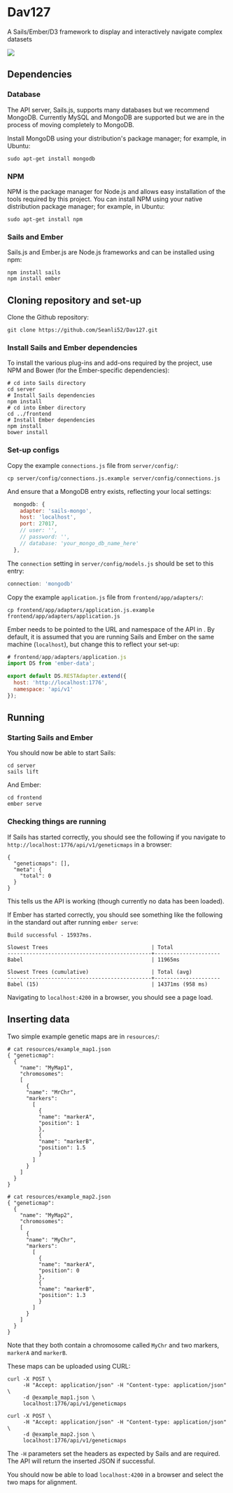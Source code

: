 # Dav127
A Sails/Ember/D3 framework to display and interactively navigate complex datasets

<img
src="https://cloud.githubusercontent.com/assets/20571319/19416034/f1ee92b8-93d0-11e6-94a8-c18018ba40dc.png" align="center">

## Dependencies

### Database

The API server, Sails.js, supports many databases but we recommend MongoDB. Currently MySQL and
MongoDB are supported but we are in the process of moving completely to MongoDB.

Install MongoDB using your distribution's package manager; for example, in Ubuntu:
```
sudo apt-get install mongodb
```

### NPM

NPM is the package manager for Node.js and allows easy installation of the tools required by this
project. You can install NPM using your native distribution package manager; for example, in
Ubuntu:

```
sudo apt-get install npm
```

### Sails and Ember

Sails.js and Ember.js are Node.js frameworks and can be installed using npm:

```
npm install sails
npm install ember
```

## Cloning repository and set-up

Clone the Github repository:

```
git clone https://github.com/Seanli52/Dav127.git
```

### Install Sails and Ember dependencies

To install the various plug-ins and add-ons required by the project, use NPM and Bower (for the
Ember-specific dependencies):

```
# cd into Sails directory
cd server
# Install Sails dependencies
npm install
# cd into Ember directory
cd ../frontend
# Install Ember dependencies
npm install
bower install
```

### Set-up configs

Copy the example `connections.js` file from `server/config/`:

```
cp server/config/connections.js.example server/config/connections.js
```

And ensure that a MongoDB entry exists, reflecting your local settings:

```javascript
  mongodb: {
    adapter: 'sails-mongo',
    host: 'localhost',
    port: 27017,
    // user: '',
    // password: '',
    // database: 'your_mongo_db_name_here'
  },
```
The `connection` setting in `server/config/models.js` should be set to this entry:

```javascript
connection: 'mongodb'
```
Copy the example `application.js` file from `frontend/app/adapters/`:
```
cp frontend/app/adapters/application.js.example frontend/app/adapters/application.js
```
Ember needs to be pointed to the URL and namespace of the API in . By default, it is assumed that you
are running Sails and Ember on the same machine (`localhost`), but change this to reflect your
set-up:

```javascript
# frontend/app/adapters/application.js
import DS from 'ember-data';

export default DS.RESTAdapter.extend({
  host: 'http://localhost:1776',
  namespace: 'api/v1'
});
```
## Running

### Starting Sails and Ember

You should now be able to start Sails:

```
cd server
sails lift
```

And Ember:

```
cd frontend
ember serve
```

### Checking things are running

If Sails has started correctly, you should see the following if you navigate to `http://localhost:1776/api/v1/geneticmaps` in a browser:

```
{
  "geneticmaps": [],
  "meta": {
    "total": 0
  }
}
```
This tells us the API is working (though currently no data has been loaded).

If Ember has started correctly, you should see something like the following in the standard out after running `ember serve`:

```
Build successful - 15937ms.

Slowest Trees                                 | Total
----------------------------------------------+---------------------
Babel                                         | 11965ms

Slowest Trees (cumulative)                    | Total (avg)
----------------------------------------------+---------------------
Babel (15)                                    | 14371ms (958 ms)
```
Navigating to `localhost:4200` in a browser, you should see a page load.

## Inserting data

Two simple example genetic maps are in `resources/`:

```
# cat resources/example_map1.json
{ "geneticmap":
  {
    "name": "MyMap1",
    "chromosomes":
    [
      {
      "name": "MrChr",
      "markers":
        [
          {
          "name": "markerA",
          "position": 1
          },
          {
          "name": "markerB",
          "position": 1.5
          }
        ]
      }
    ]
  }
}

# cat resources/example_map2.json
{ "geneticmap":
  {
    "name": "MyMap2",
    "chromosomes":
    [
      {
      "name": "MyChr",
      "markers":
        [
          {
          "name": "markerA",
          "position": 0
          },
          {
          "name": "markerB",
          "position": 1.3
          }
        ]
      }
    ]
  }
}
```
Note that they both contain a chromosome called `MyChr` and two markers, `markerA` and `markerB`.

These maps can be uploaded using CURL:

```
curl -X POST \
     -H "Accept: application/json" -H "Content-type: application/json" \
     -d @example_map1.json \
     localhost:1776/api/v1/geneticmaps

curl -X POST \
     -H "Accept: application/json" -H "Content-type: application/json" \
     -d @example_map2.json \
     localhost:1776/api/v1/geneticmaps
```
The `-H` parameters set the headers as expected by Sails and are required. The API will return the
inserted JSON if successful.

You should now be able to load `localhost:4200` in a browser and select the two maps for alignment.
